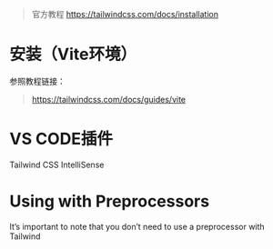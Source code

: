 >  官方教程
>  https://tailwindcss.com/docs/installation

# 安装（Vite环境）
参照教程链接：
> https://tailwindcss.com/docs/guides/vite

# VS CODE插件
 Tailwind CSS IntelliSense

# Using with Preprocessors
It’s important to note that you don’t need to use a preprocessor with Tailwind

